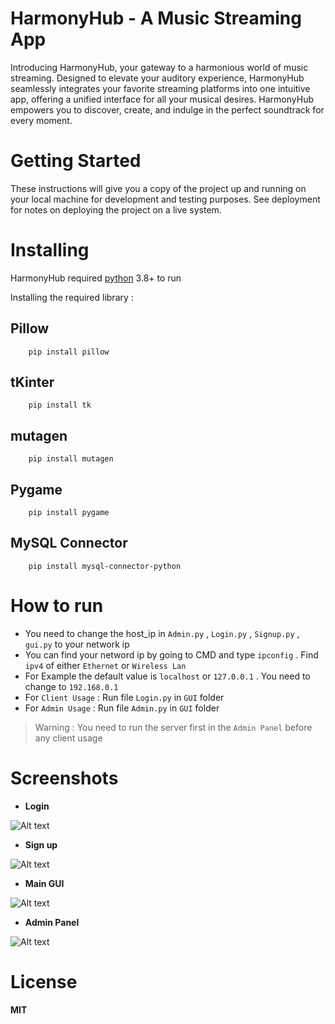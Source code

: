 # HarmonyHub - A Music Streaming App
Introducing HarmonyHub, your gateway to a harmonious world of music streaming. Designed to elevate your auditory experience, HarmonyHub seamlessly integrates your favorite streaming platforms into one intuitive app, offering a unified interface for all your musical desires. HarmonyHub empowers you to discover, create, and indulge in the perfect soundtrack for every moment.
# Getting Started
These instructions will give you a copy of the project up and running on your local machine for development and testing purposes. See deployment for notes on deploying the project on a live system.
# Installing
HarmonyHub required [python](https://www.python.org) 3.8+ to run

Installing the required library :
## Pillow
        pip install pillow
## tKinter
        pip install tk
## mutagen
        pip install mutagen
## Pygame
        pip install pygame
## MySQL Connector
        pip install mysql-connector-python
# How to run
- You need to change the host_ip in `Admin.py` , `Login.py` , `Signup.py` , `gui.py` to your network ip
- You can find your netword ip by going to CMD and type `ipconfig` . Find `ipv4` of either `Ethernet` or `Wireless Lan`
- For Example the default value is `localhost` or `127.0.0.1` . You need to change to `192.168.0.1`
- For `Client Usage` : Run file `Login.py` in `GUI` folder
- For `Admin Usage` : Run file `Admin.py` in `GUI` folder
> Warning : You need to run the server first in the `Admin Panel` before any client usage
# Screenshots
- **Login**
  
![Alt text](Screenshots/Login.png)

- **Sign up**
  
![Alt text](Screenshots/Sign_up.png)

- **Main GUI**

![Alt text](Screenshots/Track.png)

- **Admin Panel**

![Alt text](Screenshots/Album(Online).png)
# License
**MIT**
